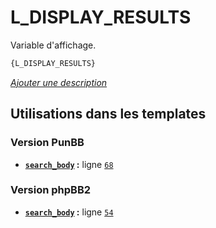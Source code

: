 # L_DISPLAY_RESULTS


Variable d'affichage.

```html
{L_DISPLAY_RESULTS}
```

[*Ajouter une description*](https://fa-tvars.appspot.com/var/L_DISPLAY_RESULTS)

## Utilisations dans les templates

### Version PunBB
* __[`search_body`](../tpl/var/punbb/search_body.md#readme) :__ ligne [`68`](../tpl/src/punbb/search_body.tpl#L68)

### Version phpBB2
* __[`search_body`](../tpl/var/subsilver/search_body.md#readme) :__ ligne [`54`](../tpl/src/subsilver/search_body.tpl#L54)